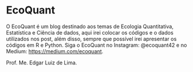 # EcoQuant
O EcoQuant é um blog destinado aos temas de Ecologia Quantitativa, Estatística e Ciência de dados, aqui irei colocar os códigos e o dados utilizados nos post, além disso,
sempre que possível irei apresentar os códigos em R e Python. Siga o EcoQuant no Instagram: @ecoquant42 e no Medium: https://medium.com/ecoquant.

Prof. Me. Edgar Luiz de Lima.
